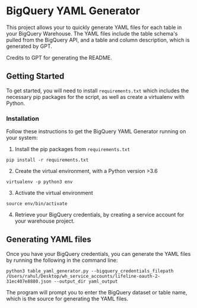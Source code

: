# BigQuery YAML Generator 

This project allows your to quickly generate YAML files for each table in your BigQuery Warehouse. The YAML files include the table schema's pulled from the BigQuery API, and a table and column description, which is generated by GPT.

Credits to GPT for generating the README.

## Getting Started 

To get started, you will need to install `requirements.txt` which includes the necessary pip packages for the script, as well as create a virtualenv with Python.

### Installation
Follow these instructions to get the BigQuery YAML Generator running on your system:

1. Install the pip packages from `requirements.txt`

```
pip install -r requirements.txt
```

2. Create the virtual environment, with a Python version >3.6

```
virtualenv -p python3 env
```

3. Activate the virtual environment

```
source env/bin/activate
```

4. Retrieve your BigQuery credentials, by creating a service account for your warehouse project.


## Generating YAML files 

Once you have your BigQuery credentials, you can generate the YAML files by running the following in the command line:

```
python3 table_yaml_generator.py --bigquery_credentials_filepath /Users/rahul/Desktop/wh_service_accounts/lifeline-oauth-2-31ec407e8880.json --output_dir yaml_output
```

The program will prompt you to enter the BigQuery dataset or table name, which is the source for generating the YAML files.
